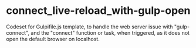 # connect_live-reload_with-gulp-open
Codeset for Gulpifile.js template, to handle the web server issue with "gulp-connect", and the "connect" function or task, when triggered, as it does not open the default browser on localhost.
